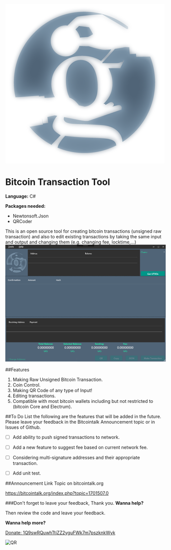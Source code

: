 ![Logo](/BitcoinTransactionTool/GrsTxnTool.png)
# Bitcoin Transaction Tool
**Language:** C#

**Packages needed:** 
- Newtonsoft.Json
- QRCoder

This is an open source tool for creating bitcoin transactions (unsigned raw transaction) and also to edit existing transactions by taking the same input and output and changing them (e.g. changing fee, locktime,...)
![ScreenShot](Splash.png)


##Features
1. Making Raw Unsigned Bitcoin Transaction.
2. Coin Control.
3. Making QR Code of any type of Input!
4. Editing transactions.
5. Compatible with most bitcoin wallets including but not restricted to (bitcoin Core and Electrum).


##To Do List
the following are the features that will be added in the future. Please leave your feedback in the Bitcointalk Announcement topic or in Issues of Github.

- [ ] Add ability to push signed transactions to network.
- [ ] Add a new feature to suggest fee based on current network fee.
- [ ] Considering multi-signature addresses and their appropriate transaction.
- [ ] Add unit test.


##Announcement Link
Topic on bitcointalk.org

https://bitcointalk.org/index.php?topic=1701507.0


###Don't forget to leave your feedback, Thank you.
**Wanna help?** 

Then review the code and leave your feedback.

**Wanna help more?**

[Donate: 1Q9swRQuwhTtjZZ2yguFWk7m7pszknkWyk](bitcoin:1Q9swRQuwhTtjZZ2yguFWk7m7pszknkWyk)

![QR](https://btc.blockr.io/api/v1/address/Qr/1Q9swRQuwhTtjZZ2yguFWk7m7pszknkWyk)
